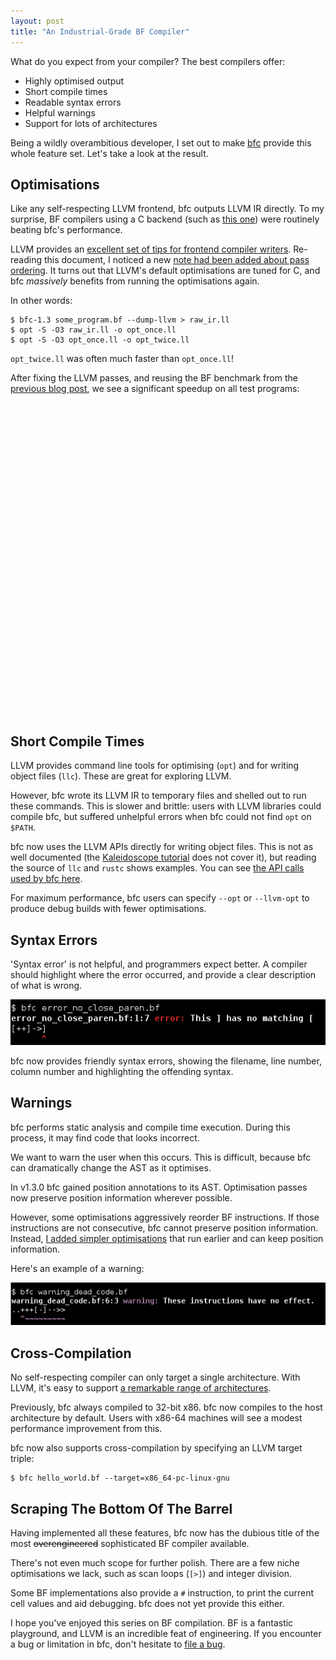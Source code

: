 ```yaml
--- 
layout: post
title: "An Industrial-Grade BF Compiler"
---
```


What do you expect from your compiler? The best compilers offer:

* Highly optimised output
* Short compile times
* Readable syntax errors
* Helpful warnings
* Support for lots of architectures

Being a wildly overambitious developer, I set out to make
[bfc](https://github.com/Wilfred/bfc) provide this whole feature
set. Let's take a look at the result.

## Optimisations

Like any self-respecting LLVM frontend, bfc outputs LLVM IR
directly. To my surprise, BF compilers using a C backend (such as
[this one](https://github.com/matslina/bfoptimization/blob/76a5b4b7a9e67c44ccbeea9a53431f658bfedf04/optimizr.py))
were routinely beating bfc's performance.

LLVM provides an
[excellent set of tips for frontend compiler writers](http://llvm.org/docs/Frontend/PerformanceTips.html). Re-reading
this document, I noticed a new
[note had been added about pass ordering](https://github.com/llvm-mirror/llvm/commit/047904e858cad10493d8c7f7eaa8414996e8013c). It
turns out that LLVM's default optimisations are tuned for C, and bfc
*massively* benefits from running the optimisations again.

In other words:

    $ bfc-1.3 some_program.bf --dump-llvm > raw_ir.ll
    $ opt -S -O3 raw_ir.ll -o opt_once.ll
    $ opt -S -O3 opt_once.ll -o opt_twice.ll

`opt_twice.ll` was often much faster than `opt_once.ll`!

After fixing the LLVM passes, and reusing the BF benchmark from the
[previous blog post](/blog/2015/10/18/even-more-bf-optimisations/), we
see a significant speedup on all test programs:

<figure>
<div id="old-vs-new" style="min-width: 310px; max-width: 800px; height:500px; margin: 0 auto"></div>
</figure>

## Short Compile Times

LLVM provides command line tools for optimising (`opt`) and for
writing object files (`llc`). These are great for exploring LLVM.

However, bfc wrote its LLVM IR to temporary files and shelled out to
run these commands. This is slower and brittle: users with LLVM
libraries could compile bfc, but suffered unhelpful errors when bfc
could not find `opt` on `$PATH`.

bfc now uses the LLVM APIs directly for writing object files. This is
not as well documented (the
[Kaleidoscope tutorial](http://llvm.org/docs/tutorial/index.html) does
not cover it), but reading the source of `llc` and `rustc` shows
examples. You can see
[the API calls used by bfc here](https://github.com/Wilfred/bfc/blob/3a7ac4742b54ce6bb3e5fcab35fbf4e4e59736f1/src/llvm.rs#L821-L846).

For maximum performance, bfc users can specify `--opt` or `--llvm-opt`
to produce debug builds with fewer optimisations.

## Syntax Errors

'Syntax error' is not helpful, and programmers expect better. A
compiler should highlight where the error occurred, and provide a
clear description of what is wrong.

<img src="/assets/bfc_syntax_error.png">

bfc now provides friendly syntax errors, showing the filename, line
number, column number and highlighting the offending
syntax.

## Warnings

bfc performs static analysis and compile time execution. During this
process, it may find code that looks incorrect.

We want to warn the user when this occurs. This is difficult, because
bfc can dramatically change the AST as it optimises.

In v1.3.0 bfc gained position annotations to its AST. Optimisation
passes now preserve position information wherever possible.

However, some optimisations aggressively reorder BF instructions. If
those instructions are not consecutive, bfc cannot preserve position
information. Instead,
[I added simpler optimisations](https://github.com/Wilfred/bfc/commit/bfe59b069f0621ac2bc5f4092dd5dd95ba3eb1d8)
that run earlier and can keep position information.

Here's an example of a warning:

<img src="/assets/bfc_warning.png">

## Cross-Compilation

No self-respecting compiler can only target a single
architecture. With LLVM, it's easy to support
[a remarkable range of architectures](http://llvm.org/docs/doxygen/html/classllvm_1_1Triple.html#a547abd13f7a3c063aa72c8192a868154).

Previously, bfc always compiled to 32-bit x86. bfc now compiles to the
host architecture by default. Users with x86-64 machines will see a
modest performance improvement from this.

bfc now also supports cross-compilation by specifying an LLVM
target triple:

    $ bfc hello_world.bf --target=x86_64-pc-linux-gnu

## Scraping The Bottom Of The Barrel

Having implemented all these features, bfc now has the dubious title
of the most <strike>overengineered</strike> sophisticated BF compiler available.

There's not even much scope for further polish. There are
a few niche optimisations we lack, such as scan loops (`[>]`) and
integer division.

Some BF implementations also provide a `#` instruction, to
print the current cell values and aid debugging. bfc does not yet
provide this either.

I hope you've enjoyed this series on BF compilation. BF is a fantastic
playground, and LLVM is an incredible feat of engineering. If you
encounter a bug or limitation in bfc, don't hesitate to
[file a bug](https://github.com/Wilfred/bfc/issues/new).

<script src="/bower_components/jquery/dist/jquery.min.js"></script>
<script src="/bower_components/highcharts/highcharts.js"></script>
<script src="/bower_components/highcharts/modules/exporting.js"></script>

<script>
function plot(selector, categories, series, opts) {
    opts = opts || {};
    $(selector).highcharts({
        chart: {
            type: 'bar',
            style: {
                fontFamily: '"Merriweather", "PT Serif", Georgia, "Times New Roman", serif',
                fontSize: '15px'
            }
        },
        xAxis: {
            categories: categories,
            labels: {
                style: {
                    fontSize: '15px'
                }
            }
        },
        yAxis: {
            min: 0,
            max: null,
            title: {
                text: opts.title,
                align: 'high'
            },
            labels: {
                style: {
                    fontSize: '15px'
                }
            }
        },
        tooltip: {
            valueSuffix: ' seconds',
            // The default pointFormat but with numbers rounded to 3dp.
            pointFormat: '<span style="color:{point.color}">\u25CF</span> {series.name}: <b>{point.y:.3f}</b><br/>'
        },
        plotOptions: {
            bar: {
            }
        },
        exporting: {
            enabled: false
        },
        credits: {
            enabled: false
        },
        series: series
    });
}

plot("#old-vs-new",
     ['mandelbrot', 'factor', 'long', 'hanoi', 'dbfi', 'awib'],
     [{
         name: 'v1.3.0',
         data: [3.71, 0.955, 1.421, 0.071, 10.396, 3.061]
     }, {
         name: 'v1.6.0',
         data: [1.431, 0.343, 0.829, 0.010, 3.469, 1.091]
     }],
     {
         title: 'Runtime in seconds (fastest of 3 runs)'
     }
    );
</script>
